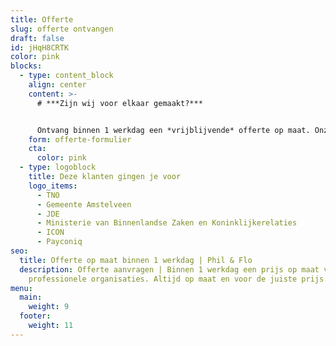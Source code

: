 ```yaml
---
title: Offerte
slug: offerte ontvangen
draft: false
id: jHqH8CRTK
color: pink
blocks:
  - type: content_block
    align: center
    content: >-
      # ***Zijn wij voor elkaar gemaakt?***


      Ontvang binnen 1 werkdag een *vrijblijvende* offerte op maat. Onze experts hebben ervaring in vele branches en weten precies waar je behoefte ligt.
    form: offerte-formulier
    cta:
      color: pink
  - type: logoblock
    title: Deze klanten gingen je voor
    logo_items:
      - TNO
      - Gemeente Amstelveen
      - JDE
      - Ministerie van Binnenlandse Zaken en Koninklijkerelaties
      - ICON
      - Payconiq
seo:
  title: Offerte op maat binnen 1 werkdag | Phil & Flo
  description: Offerte aanvragen | Binnen 1 werkdag een prijs op maat voor
    professionele organisaties. Altijd op maat en voor de juiste prijs.
menu:
  main:
    weight: 9
  footer:
    weight: 11
---
```

